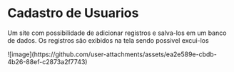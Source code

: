 # Cadastro de Usuarios
<p>Um site com possibilidade de adicionar registros e salva-los em um banco de dados. Os registros são exibidos na tela sendo possivel excui-los</p>
![image](https://github.com/user-attachments/assets/ea2e589e-cbdb-4b26-88ef-c2873a2f7743)

